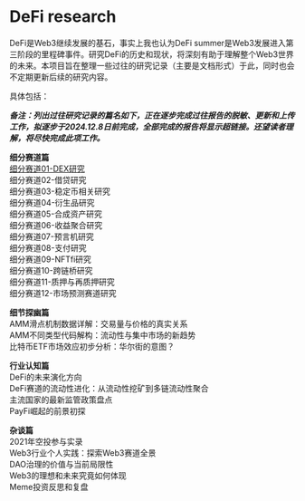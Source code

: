 # DeFi research
DeFi是Web3继续发展的基石，事实上我也认为DeFi summer是Web3发展进入第三阶段的里程碑事件。研究DeFi的历史和现状，将深刻有助于理解整个Web3世界的未来。本项目旨在整理一些过往的研究记录（主要是文档形式）于此，同时也会不定期更新后续的研究内容。

具体包括：

***备注：列出过往研究记录的篇名如下，正在逐步完成过往报告的脱敏、更新和上传工作，拟逐步于2024.12.8日前完成，全部完成的报告将显示超链接。还望读者理解，将尽快完成此项工作。***

**细分赛道篇**  
[细分赛道01-DEX研究](https://github.com/Joenew2023/DeFi-research-by-Joe-update-irregularly/blob/main/%E7%BB%86%E5%88%86%E8%B5%9B%E9%81%9301-DEX%E7%A0%94%E7%A9%B6.md)  
细分赛道02-借贷研究  
细分赛道03-稳定币相关研究  
细分赛道04-衍生品研究  
细分赛道05-合成资产研究  
细分赛道06-收益聚合研究  
细分赛道07-预言机研究  
细分赛道08-支付研究  
细分赛道09-NFTfi研究  
细分赛道10-跨链桥研究  
细分赛道11-质押与再质押研究  
细分赛道12-市场预测赛道研究

**细节探幽篇**  
AMM滑点机制数据详解：交易量与价格的真实关系  
AMM不同类型代码解构：流动性与集中市场的新趋势  
比特币ETF市场效应初步分析：华尔街的意图？

**行业认知篇**  
DeFi的未来演化方向  
DeFi赛道的流动性进化：从流动性挖矿到多链流动性聚合  
主流国家的最新监管政策盘点  
PayFi崛起的前景初探

**杂谈篇**  
2021年空投参与实录  
Web3行业个人实践：探索Web3赛道全景  
DAO治理的价值与当前局限性  
Web3的理想和未来究竟如何体现  
Meme投资反思和复盘
